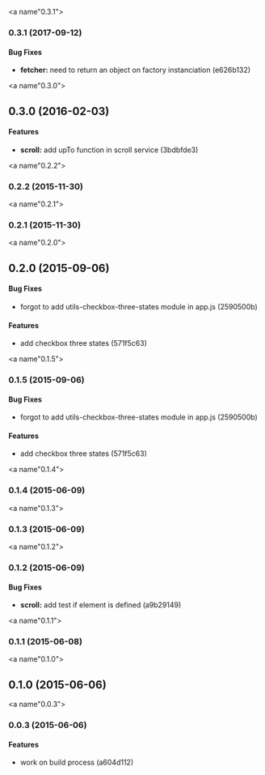 <a name"0.3.1"></a>
### 0.3.1 (2017-09-12)


#### Bug Fixes

* **fetcher:** need to return an object on factory instanciation (e626b132)


<a name"0.3.0"></a>
## 0.3.0 (2016-02-03)


#### Features

* **scroll:** add upTo function in scroll service (3bdbfde3)


<a name"0.2.2"></a>
### 0.2.2 (2015-11-30)


<a name"0.2.1"></a>
### 0.2.1 (2015-11-30)


<a name"0.2.0"></a>
## 0.2.0 (2015-09-06)


#### Bug Fixes

* forgot to add utils-checkbox-three-states module in app.js (2590500b)


#### Features

* add checkbox three states (571f5c63)


<a name"0.1.5"></a>
### 0.1.5 (2015-09-06)


#### Bug Fixes

* forgot to add utils-checkbox-three-states module in app.js (2590500b)


#### Features

* add checkbox three states (571f5c63)


<a name"0.1.4"></a>
### 0.1.4 (2015-06-09)


<a name"0.1.3"></a>
### 0.1.3 (2015-06-09)


<a name"0.1.2"></a>
### 0.1.2 (2015-06-09)


#### Bug Fixes

* **scroll:** add test if element is defined (a9b29149)


<a name"0.1.1"></a>
### 0.1.1 (2015-06-08)


<a name"0.1.0"></a>
## 0.1.0 (2015-06-06)


<a name"0.0.3"></a>
### 0.0.3 (2015-06-06)


#### Features

* work on build process (a604d112)


